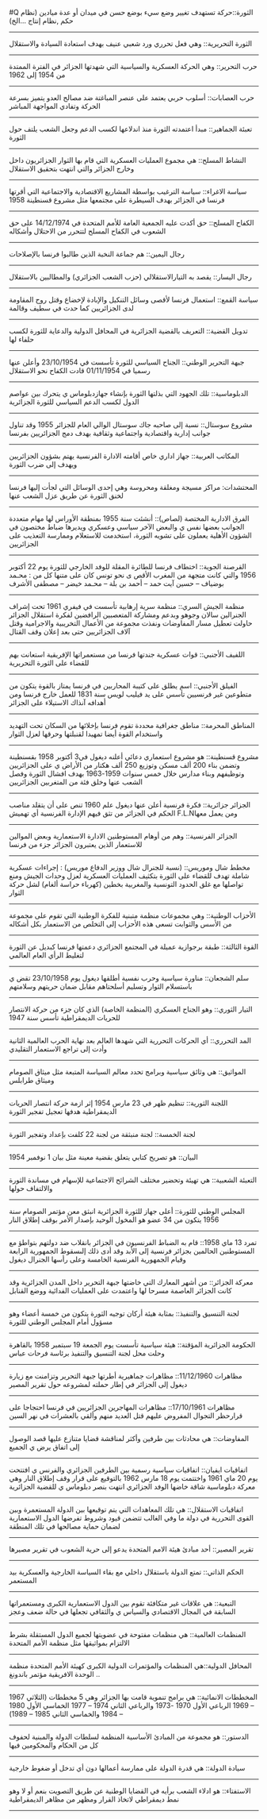 #Q
الثورة::حركة تستهدف تغيير وضع سيء بوضع حسن في ميدان أو عدة ميادين (نظام حكم ,نظام إنتاج ...الخ)
***
الثورة التحريرية:: وهي فعل تحرري ورد شعبي عنيف بهدف استعادة السيادة والاستقلال
***
حرب التحرير:: وهي الحركة العسكرية والسياسية التي شهدتها الجزائر في الفترة الممتدة من  1954 إلى 1962
***
حرب العصابات:: أسلوب حربي يعتمد على عنصر المباغتة ضد مصالح العدو يتميز بسرعة الحركة وتفادي المواجهة المباشر
***
تعبئة الجماهير:: مبدأ اعتمدته الثورة منذ اندلاعها لكسب الدعم وجعل الشعب يلتف حول الثورة
***
 النشاط المسلح:: هي مجموع العمليات العسكرية التي قام بها الثوار الجزائريون داخل وخارج الجزائر والتي انتهت بتحقيق الاستقلال 
***
سياسة الاغراء:: سياسة الترغيب بواسطة المشاريع الاقتصادية والاجتماعية التي أقرتها فرنسا في الجزائر بهدف السيطرة على مجتمعها مثل مشروع قسنطينة 1958
***
الكفاح المسلح:: حق أكدت عليه الجمعية العامة للأمم المتحدة في 14/12/1974 على حق الشعوب في الكفاح المسلح لتتحرر من الاحتلال وأشكاله
***
رجال اليمين:: هم جماعة النخبة الذين طالبوا فرنسا بالإصلاحات
***
 رجال اليسار:: يقصد به التيارالاستقلالي (حزب الشعب الجزائري) والمطالبين بالاستقلال
 ***
 سياسة القمع:: استعمال فرنسا لأقصى وسائل التنكيل والإبادة لإخضاع وقتل روح المقاومة لدى الجزائريين كما حدث في سطيف وقالمة
 ***
 تدويل القضية:: التعريف بالقضية الجزائرية في المحافل الدولية والدعاية للثورة لكسب حلفاء لها
 ***
 جبهة التحرير الوطني:: الجناح السياسي للثورة تأسست في 23/10/1954 وأعلن عنها رسميا في 01/11/1954 قادت الكفاح نحو الاستقلال
 ***
 الدبلوماسية:: تلك الجهود التي بذلتها الثورة بإنشاء جهازدبلوماس ي يتحرك بين عواصم الدول لكسب الدعم السياسي للثورة الجزائرية
***
مشروع سوستال:: نسبة إلى صاحبه جاك سوستال الوالي العام للجزائر 1955 وقد تناول جوانب إدارية واقتصادية واجتماعية وثقافية بهدف دمج الجزائريين بفرنسا
***
المكاتب العربية:: جهاز اداري خاص أقامته الادارة الفرنسية يهتم بشؤون الجزائريين ويهدف إلى ضرب الثورة 
***
المحتشدات: مراكز مسيجة ومغلقة ومحروسة وهي إحدى الوسائل التي لجأت إليها فرنسا لخنق الثورة عن طريق عزل الشعب عنها
***
الفرق الادارية المختصة (لصاص):: أنشئت سنة 1955 بمنطقة الأوراس لها مهام متعددة الجوانب بعضها نفس ي والبعض الآخر سياسي وعسكري ويديرها ضباط مختصون في الشؤون الأهلية يعملون على تشويه الثورة، استخدمت للاستعلام وممارسة التعذيب على الجزائريين
***
القرصنة الجوية:: اختطاف فرنسا للطائرة المقلة للوفد الخارجي للثورة يوم 22 أكتوبر 1956 والتي كانت متجهة من المغرب الأقص ى نحو تونس كان على متنها كل من : محـمد بوضياف – حسين آيت حمد – أحمد بن بلة – محـمد خيضر – مصطفى الأشرف
***
منظمة الجيش السري:: منظمة سرية إرهابية تأسست في فيفري 1961 تحت إشراف الجنرالين سالان وجوهو وبدعم ومشاركة المتعصبين الرافضين لفكرة استقلال الجزائر حاولت تعطيل مسار المفاوضات ونفذت مجموعة من الأعمال التخريبية والاجرامية وقتل آلاف الجزائريين حتى بعد إعلان وقف القتال 
***
اللفيف الأجنبي:: قوات عسكرية جندتها فرنسا من مستعمراتها الإفريقية استعانت بهم للقضاء على الثورة التحريرية
***
الفيلق الأجنبي:: اسم يطلق على كتيبة المحاربين في فرنسا يمتاز بالقوة يتكون من متطوعين غير فرنسيين تأسس على يد فيليب لويس سنة 1831 للعمل خارج فرنسا ومن أهدافه آنذاك الاستيلاء على الجزائر
***
المناطق المحرمة:: مناطق جغرافية محددة تقوم فرنسا بإخلائها من السكان تحت التهديد واستخدام القوة أيضا تمهيدا لقنبلتها وحرقها لعزل الثوار
***
مشروع قسنطينة:: هو مشروع استعماري دعائي أعلنه ديغول في3 أكتوبر 1958 بقسنطينة وتضمن بناء 200 ألف مسكن وتوزيع 250 ألف هكتار من الأراض ي على الجزائريين وتوظيفهم وبناء مدارس خلال خمس سنوات 1959-1963 بهدف افشال الثورة وفصل الشعب عنها وخلق فئة من المتغربين الجزائريين
***
الجزائر جزائرية:: فكرة فرنسية أعلن عنها ديغول علم 1960 تنص على أن يتقلد مناصب الحكم في الجزائر من تثق فيهم الإدارة الفرنسية أي تهميش F.L.Nومن يعمل معها 
***
الجزائر الفرنسية:: وهم من أوهام المستوطنين الادارة الاستعمارية وبعض الموالين للاستعمار الذين يعتبرون الجزائر جزء من فرنسا
***
مخطط شال وموريس:: (نسبة للجنرال شال ووزير الدفاع موريس) : إجراءات عسكرية شاملة تهدف للقضاء على الثورة بتكثيف العمليات العسكرية لعزل وحدات الجيش ومنع تواصلها مع غلق الحدود التونسية والمغربية بخطين (كهرباء حراسة ألغام) لشل حركة الثوار 
***
الأحزاب الوطنية:: وهي مجموعات منظمة متبنية للفكرة الوطنية التي تقوم على مجموعة من الأسس والثوابت تسعى هذه الأحزاب إلى التخلص من الاستعمار بكل أشكاله 
***
القوة الثالثة:: طبقة برجوازية عميلة في المجتمع الجزائري دعمتها فرنسا كبديل عن الثورة لتغليط الرأي العام العالمي
***
سلم الشجعان:: مناورة سياسية وحرب نفسية أطلقها ديغول يوم 23/10/1958 تقض ي باستسلام الثوار وتسليم أسلحتاهم مقابل ضمان حريتهم وسلامتهم 
***
التيار الثوري:: وهو الجناح العسكري (المنظمة الخاصة) الذي كان جزء من حركة الانتصار للحريات الديمقراطية تأسس سنة 1947 
***
المد التحرري:: أي الحركات التحررية التي شهدها العالم بعد نهاية الحرب العالمية الثانية وأدت إلى تراجع الاستعمار التقليدي 
***
المواثيق:: هي وثائق سياسية وبرامج تحدد معالم السياسة المتبعة مثل ميثاق الصومام وميثاق طرابلس
***
اللجنة الثورية:: تنظيم ظهر في 23 مارس 1954 إثر ازمة حركة انتصار الحريات الديمقراطية هدفها تعجيل تفجير الثورة 
***
لجنة الخمسة:: لجنة منبثقة من لجنة 22 كلفت بإعداد وتفجير الثورة 
***
البيان:: هو تصريح كتابي يتعلق بقضية معينة مثل بيان 1 نوفمبر 1954
***
التعبئة الشعبية:: هي تهيئة وتحضير مختلف الشرائح الاجتماعية للإسهام في مساندة الثورة والالتفاف حولها 
***
المجلس الوطني للثورة:: أعلى جهاز للثورة الجزائرية انبثق معن مؤتمر الصومام سنة 1956 يتكون من 34 عضو هو المخول الوحيد بإصدار الأمر بوقف إطلاق النار
***
تمرد 13 ماي 1958:: قام به الضباط الفرنسيون في الجزائر بانقلاب ضد دولتهم بتواطؤ مع المستوطنين الحالمين بجزائر فرنسية إلى الأبد وقد أدى ذلك إلىسقوط الجمهورية الرابعة وقيام الجمهورية الفرنسية الخامسة وعلى رأسها الجنرال ديغول
***
معركة الجزائر:: من أشهر المعارك التي خاضتها جبهة التحرير داخل المدن الجزائرية وقد كانت الجزائر العاصمة مسرحا لها واعتمدت على العمليات الفدائية ووضع القنابل 
***
لجنة التنسيق والتنفيذ:: بمثابة هيئة أركان توجيه الثورة يتكون من خمسة أعضاء وهو مسؤول أمام المجلس الوطني للثورة 
***
الحكومة الجزائرية المؤقتة:: هيئة سياسية تأسست يوم الجمعة 19 سبتمبر 1958 بالقاهرة وحلت محل لجنة التنسيق والتنفيذ برئاسة فرحات عباس
***
مظاهرات 11/12/1960:: مظاهرات جماهيرية أطرتها جبهة التحرير وتزامنت مع زيارة ديغول إلى الجزائر في إطار حملته لمشروعه حول تقرير المصير
***
مظاهرات 17/10/1961:: مظاهرات المهاجرين الجزائريين في فرنسا احتجاجا على قرارحظر التجوال المفروض عليهم قتل العديد منهم وألقي بالعشرات في نهر السين
***
المفاوضات:: هي محادثات بين طرفين وأكثر لمناقشة قضايا متنازع عليها قصد الوصول إلى اتفاق يرض ي الجميع 
***
اتفاقيات ايفيان:: اتفاقيات سياسية رسمية بين الطرفين الجزائري والفرنس ي افتتحت يوم 20 ماي 1961 واختتمت يوم 18 مارس 1962 بالتوقيع على قرار وقف إطلاق النار وهي معركة دبلوماسية شاقة خاضها الوفد الجزائري انتهت بنصر دبلوماس ي للقضية الجزائرية 
***
اتفاقيات الاستقلال:: هي تلك المعاهدات التي يتم توقيعها بين الدولة المستعمرة وبين القوى التحررية في دولة ما وفي الغالب تتضمن قيود وشروط تفرضها الدول الاستعمارية لضمان حماية مصالحها في تلك المنطقة 
***
تقرير المصير:: أحد مبادئ هيئة الامم المتحدة يدعو إلى حرية الشعوب في تقرير مصيرها 
***
الحكم الذاتي:: تمتع الدولة باستقلال داخلي مع بقاء السياسة الخارجية والعسكرية بيد المستعمر
***
التبعية:: هي علاقات غير متكافئة تقوم بين الدول الاستعمارية الكبرى ومستعمراتها السابقة في المجال الاقتصادي والسياس ي والثقافي تجعلها في حالة ضعف وعجز 
***
المنظمات العالمية:: هي منظمات مفتوحة في عضويتها لجميع الدول المستقلة بشرط الالتزام بمواثيقها مثل منظمة الأمم المتحدة 
***
المحافل الدولية::هي المنظمات والمؤتمرات الدولية الكبرى كهيئة الأمم المتحدة منظمة الوحدة الافريقية مؤتمر باندونغ ..
***
المخططات الانمائية:: هي برامج تنموية قامت بها الجزائر وهي 5 مخططات (الثلاثي 1967 – 1969 الرباعي الأول 1970 -1973 والرباعي الثاني  1974 – 1977 الخماسي الأول 1980 – 1984 والخماسي الثاني  1985 – 1989) 
***
الدستور:: هو مجموعة من المبادئ الأساسية المنظمة لسلطات الدولة والمبنية لحفوف كل من الحكام والمحكومين فيها 
***
سيادة الدولة:: هي قدرة الدولة على ممارسة أعمالها دون أي تدخل أو ضغوط خارجية 
***
الاستفتاء:: هو ادلاء الشعب برأيه في القضايا الوطنية عن طريق التصويت بنعم أو لا وهو نمط ديمقراطي لاتخاذ القرار ومظهر من مظاهر الديمقراطية
***
